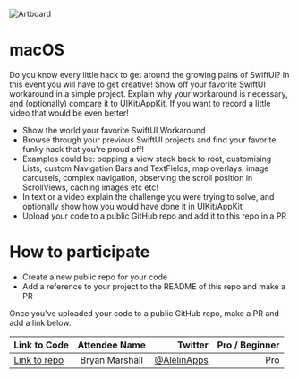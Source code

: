 ![Artboard](https://www.swiftuiseries.com/images/events/banner-workarounds.png)

# macOS

Do you know every little hack to get around the growing pains of SwiftUI? In this event you will have to get creative! Show off your favorite SwiftUI workaround in a simple project. Explain why your workaround is necessary, and (optionally) compare it to UIKit/AppKit. If you want to record a little video that would be even better!

- Show the world your favorite SwiftUI Workaround
- Browse through your previous SwiftUI projects and find your favorite funky hack that you're proud off!
- Examples could be: popping a view stack back to root, customising Lists, custom Navigation Bars and TextFields, map overlays, image carousels, complex navigation, observing the scroll position in ScrollViews, caching images etc etc!
- In text or a video explain the challenge you were trying to solve, and optionally show how you would have done it in UIKit/AppKit
- Upload your code to a public GitHub repo and add it to this repo in a PR
         
# How to participate

- Create a new public repo for your code
- Add a reference to your project to the README of this repo and make a PR

Once you've uploaded your code to a public GitHub repo, make a PR and add a link below.

| Link to Code  | Attendee Name    | Twitter                                   | Pro / Beginner |
| ------------- |:----------------:| ------------------------------------------------:|--------:|
| [Link to repo](https://github.com/Yrban/ListWithSnapTo)  | Bryan Marshall     | [@AlelinApps](https://twitter.com/AlelinApps)    | Pro |


